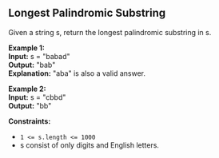 ## Longest Palindromic Substring

Given a string s, return the longest  palindromic substring in s.

**Example 1:**  
**Input:** s = "babad"  
**Output:** "bab"  
**Explanation:** "aba" is also a valid answer.  

**Example 2:**  
**Input:** s = "cbbd"  
**Output:** "bb"  
 
**Constraints:**

- `1 <= s.length <= 1000`
- s consist of only digits and English letters.
